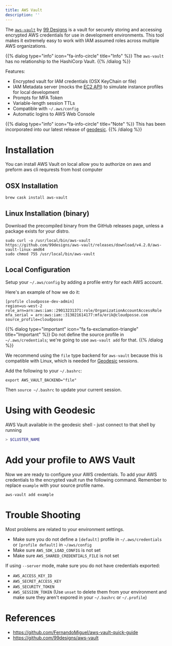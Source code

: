 ```yaml
---
title: AWS Vault
description: ''
---
```


The [`aws-vault`](https://github.com/99designs/aws-vault) by [99 Designs](https://99designs.com/) is a vault for securely storing and accessing encrypted AWS credentials for use in development environments. This tool makes it extremely easy to work with IAM assumed roles across multiple AWS organizations.

{{% dialog type="info" icon="fa-info-circle" title="Info" %}}
The `aws-vault` has no relationship to the HashiCorp Vault.
{{% /dialog %}}

Features:

- Encrypted vault for IAM credentials (OSX KeyChain or file)
- IAM Metadata server (mocks the [EC2 API](https://docs.aws.amazon.com/AWSEC2/latest/UserGuide/ec2-instance-metadata.html)) to simulate instance profiles for local development
- Prompts for MFA Token
- Variable-length session TTLs
- Compatible with `~/.aws/config`
- Automatic logins to AWS Web Console

{{% dialog type="info" icon="fa-info-circle" title="Note" %}}
This has been incorporated into our latest release of [geodesic](https://docs.cloudposse.com/blog/new-major-release-of-geodesic).
{{% /dialog %}}

# Installation

You can install AWS Vault on local allow you to authorize on aws and preform aws cli requrests from host computer

## OSX Installation

```
brew cask install aws-vault
```

## Linux Installation (binary)

Download the precompiled binary from the GitHub releases page, unless a package exists for your distro.

```
sudo curl -o /usr/local/bin/aws-vault https://github.com/99designs/aws-vault/releases/download/v4.2.0/aws-vault-linux-amd64
sudo chmod 755 /usr/local/bin/aws-vault
```

## Local Configuration

Setup your `~/.aws/config` by adding a profile entry for each AWS account.

Here's an example of how we do it:

```
[profile cloudposse-dev-admin]
region=us-west-2
role_arn=arn:aws:iam::29013231371:role/OrganizationAccountAccessRole
mfa_serial = arn:aws:iam::313021614177:mfa/erik@cloudposse.com
source_profile=cloudposse
```

{{% dialog type="important" icon="fa fa-exclamation-triangle" title="Important" %}}
Do not define the source profile in `~/.aws/credentials`; we're going to use `aws-vault add` for that.
{{% /dialog %}}

We recommend using the `file` type backend for `aws-vault` because this is compatible with Linux, which is needed for [Geodesic](/geodesic) sessions.

Add the following to your `~/.bashrc`:

```
export AWS_VAULT_BACKEND="file"
```

Then `source ~/.bashrc` to update your current session.

# Using with Geodesic

AWS Vault available in the geodesic shell - just connect to that shell by running

```bash
> $CLUSTER_NAME
```

# Add your profile to AWS Vault

Now we are ready to configure your AWS credentials. To add your AWS credentials to the encrypted vault run the following command. Remember to replace `example` with your source profile name.

```
aws-vault add example
```

# Trouble Shooting

Most problems are related to your environment settings.

- Make sure you do not define a `[default]` profile in `~/.aws/credentials` or `[profile default]` in `~/aws/config`
- Make sure `AWS_SDK_LOAD_CONFIG` is not set
- Make sure `AWS_SHARED_CREDENTIALS_FILE` is not set

If using `--server` mode, make sure you do not have credentials exported:

- `AWS_ACCESS_KEY_ID`
- `AWS_SECRET_ACCESS_KEY`
- `AWS_SECURITY_TOKEN`
- `AWS_SESSION_TOKEN` (Use `unset` to delete them from your environment and make sure they aren't expored in your `~/.bashrc` or `~/.profile`)

# References

- <https://github.com/FernandoMiguel/aws-vault-quick-guide>
- <https://github.com/99designs/aws-vault>
